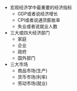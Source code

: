 - 宏观经济学中最重要的经济指标
    - GDP或者说经济增长
    - CPI或者说通货膨胀率
    - 失业或者说就业人数
- 三大或四大经济部门
    - 家庭
    - 企业
    - 政府
    - 国外部门
- 三大市场
    - 商品市场(生产)
    - 货币市场(利率)
    - 劳动市场(就业)
